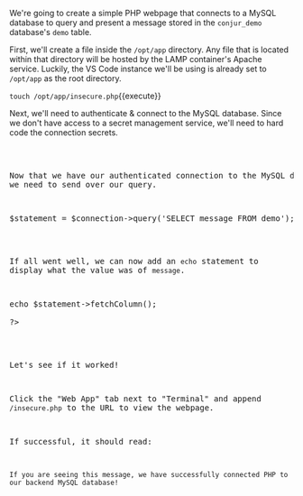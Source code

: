 
We're going to create a simple PHP webpage that connects to a MySQL database to query and present a message stored in the `conjur_demo` database's `demo` table.

First, we'll create a file inside the `/opt/app` directory. Any file that is located within that directory will be hosted by the LAMP container's Apache service. Luckily, the VS Code instance we'll be using is already set to `/opt/app` as the root directory.

`touch /opt/app/insecure.php`{{execute}}

Next, we'll need to authenticate & connect to the MySQL database. Since we don't have access to a secret management service, we'll need to hard code the connection secrets.

<pre class="file" data-filename="insecure.php" data-target="replace"><?php

$connection = new PDO('mysql:host=localhost;dbname=conjur_demo', 'devapp1', 'Cyberark1');
</pre>

Now that we have our authenticated connection to the MySQL database, we need to send over our query.

<pre class="file" data-filename="insecure.php" data-target="append">$statement = $connection->query('SELECT message FROM demo');</pre>

If all went well, we can now add an `echo` statement to display what the value was of `message`.

<pre class="file" data-filename="insecure.php" data-target="append">echo $statement->fetchColumn();

?></pre>

Let's see if it worked!

Click the "Web App" tab next to "Terminal" and append `/insecure.php` to the URL to view the webpage.

If successful, it should read:

`If you are seeing this message, we have successfully connected PHP to our backend MySQL database!`
